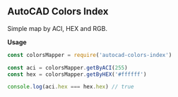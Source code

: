 ## AutoCAD Colors Index

Simple map by ACI, HEX and RGB.

**Usage**

```js
const colorsMapper = require('autocad-colors-index')

const aci = colorsMapper.getByACI(255)
const hex = colorsMapper.getByHEX('#ffffff')

console.log(aci.hex === hex.hex) // true
```
